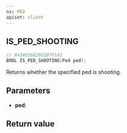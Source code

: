 ```yaml
---
ns: PED
apiset: client
---
```

## IS_PED_SHOOTING

```c
// 0x34616828CD07F1A1
BOOL IS_PED_SHOOTING(Ped ped);
```

Returns whether the specified ped is shooting.

## Parameters
* **ped**:

## Return value

